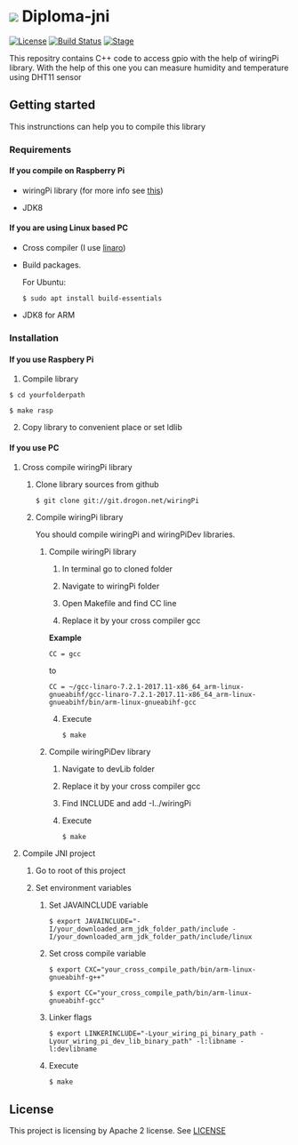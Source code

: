 # ![](https://mycloset.tech/wp-content/uploads/2017/02/1488108204_raspberry.png) Diploma-jni

[![License](https://img.shields.io/badge/License-Apache%202.0-red.svg)](https://opensource.org/licenses/Apache-2.0) 
[![Build Status](https://travis-ci.org/angpysha/diploma-jni.svg?branch=master)](https://travis-ci.org/angpysha/diploma-jni)
[![Stage](https://img.shields.io/badge/stage-alpha-red.svg)]()


This repositry contains C++ code to access gpio with the help of wiringPi library. 
With the help of this one you can measure humidity and temperature
using DHT11 sensor

## Getting started
This instrunctions can help you to compile this library

### Requirements
#### If you compile on Raspberry Pi
- wiringPi library (for more info see [this](http://wiringpi.com/download-and-install/))

- JDK8 

#### If you are using Linux based PC
- Cross compiler (I use [linaro](https://www.linaro.org/downloads/))
- Build packages.
    
    For Ubuntu:
    
    ``$ sudo apt install build-essentials``
 
 - JDK8 for ARM
 ### Installation
 
 #### If you use Raspbery Pi
 1. Compile library
 
 ``$ cd yourfolderpath``
 
 ``$ make rasp``
 
 2. Copy library to convenient place or set ldlib
 
 #### If you use PC
 1. Cross compile wiringPi library
 
    1. Clone library sources from github
    
         ``$ git clone git://git.drogon.net/wiringPi``
    
    2. Compile wiringPi library
     
        You should compile wiringPi and wiringPiDev libraries. 
    
        1. Compile wiringPi library
            
            1. In terminal go to cloned folder
            
            2. Navigate to wiringPi folder
            
            2. Open Makefile and find CC line
            
            3. Replace it by your cross compiler gcc
            
            **Example**
            
              ``CC = gcc``
            
            to
            
              ``CC = ~/gcc-linaro-7.2.1-2017.11-x86_64_arm-linux-gnueabihf/gcc-linaro-7.2.1-2017.11-x86_64_arm-linux-gnueabihf/bin/arm-linux-gnueabihf-gcc``
            
            4. Execute
            
                 ``$ make``
                
        2. Compile wiringPiDev library
            
            1. Navigate to devLib folder 
            
            2. Replace it by your cross compiler gcc
            
            3. Find INCLUDE and add -I../wiringPi
            
            4. Execute 
            
                ``$ make``
                
 2. Compile JNI project 
        
     1. Go to root of this project
        
     2. Set environment variables
        
        1. Set JAVAINCLUDE variable 
                
             ``$ export JAVAINCLUDE="-I/your_downloaded_arm_jdk_folder_path/include -I/your_downloaded_arm_jdk_folder_path/include/linux``

        2. Set cross compile variable
            
             ``$ export CXC="your_cross_compile_path/bin/arm-linux-gnueabihf-g++"``
                
             ``$ export CC="your_cross_compile_path/bin/arm-linux-gnueabihf-gcc"``
                
        3. Linker flags 
            
            ``$ export LINKERINCLUDE="-Lyour_wiring_pi_binary_path -Lyour_wiring_pi_dev_lib_binary_path" -l:libname -l:devlibname``
            
        4. Execute 
            
             ``$ make``
                     
## License

This project is licensing by Apache 2 license. See [LICENSE](https://github.com/angpysha/diploma-jni/blob/master/LICENSE)
